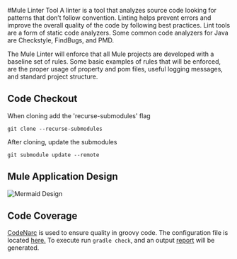 #Mule Linter Tool
A linter is a tool that analyzes source code looking for patterns that don’t follow convention.  Linting helps prevent errors and improve the overall quality of the code by following best practices.  Lint tools are a form of static code analyzers.  Some common code analyzers for Java are Checkstyle, FindBugs, and PMD.

The Mule Linter will enforce that all Mule projects are developed with a baseline set of rules.  Some basic examples of rules that will be enforced, are the proper usage of property and pom files, useful logging messages, and standard project structure.

## Code Checkout
When cloning add the 'recurse-submodules' flag

```git clone --recurse-submodules```

After cloning, update the submodules

```git submodule update --remote```

## Mule Application Design
![Mermaid Design](config/mermaid/mule-application-diagram.png)


## Code Coverage
[CodeNarc](https://codenarc.github.io/CodeNarc/) is used to ensure quality in groovy code.  The configuration file is located [here.](config/codenarc/codenarc.xml)  To execute run ```gradle check```, and an output [report](build/reports/codenarc/main.html) will be generated. 